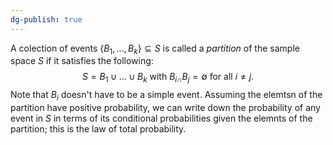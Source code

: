 ```yaml
---
dg-publish: true
---
```

A colection of events $\{B_{1},..., B_{k}\}\subseteq S$ is called a *partition* of the sample space $S$ if it satisfies the following: 
$$S=B_{1}\cup ... \cup B_{k} \text{ with } B_{i\cap}B_{j}=\emptyset \text{ for all } i\ne j.$$
Note that $B_i$ doesn't have to be a simple event. Assuming the elemtsn of the partition have positive probability, we can write down the probability of any event in $S$ in terms of its conditional probabilities given the elemnts of the partition; this is the law of total probability. 
